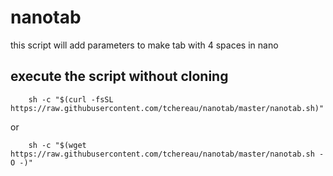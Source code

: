 # nanotab

this script will add parameters to make tab with 4 spaces in nano

## execute the script without cloning 

        sh -c "$(curl -fsSL https://raw.githubusercontent.com/tchereau/nanotab/master/nanotab.sh)"
or

        sh -c "$(wget https://raw.githubusercontent.com/tchereau/nanotab/master/nanotab.sh -O -)"
